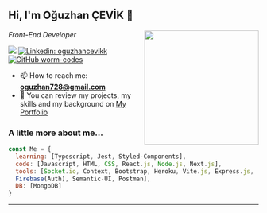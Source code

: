 <h2> Hi, I'm Oğuzhan ÇEVİK 👋</h2>
<img align='right' src="https://media.giphy.com/media/fwbZnTftCXVocKzfxR/giphy.gif" width="230">
<p><em>Front-End Developer 
</em></p>

![](https://komarev.com/ghpvc/?username=worm-codes&color=yellow)
[![Linkedin: oguzhancevikk](https://img.shields.io/badge/-oguzhancevikk-blue?style=flat-square&logo=Linkedin&logoColor=white&link=https://www.linkedin.com/in/oguzhancevikk/)](https://www.linkedin.com/in/oguzhancevikk/)
[![GitHub worm-codes](https://img.shields.io/github/followers/worm-codes?label=follow&style=social)](https://github.com/worm-codes)

- 📫 How to reach me: **oguzhan728@gmail.com**
- 🌱 You can review my projects, my skills and my background on [My Portfolio](https://oguzhan-cevik.vercel.app/)



###  A little more about me...  

```javascript
const Me = {
  learning: [Typescript, Jest, Styled-Components],
  code: [Javascript, HTML, CSS, React.js, Node.js, Next.js],
  tools: [Socket.io, Context, Bootstrap, Heroku, Vite.js, Express.js,
  Firebase(Auth), Semantic-UI, Postman],
  DB: [MongoDB]
}
```


---
